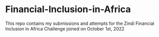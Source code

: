 # Financial-Inclusion-in-Africa
This repo contains my submissions and attempts for the Zindi Financial Inclusion in Africa Challenge joined on October 1st, 2022
